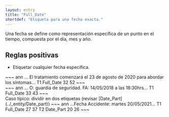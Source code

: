 ```yaml
---
layout: entry
title: "Full_Date"
shortdef: "Etiqueta para una fecha exacta."
---
```



Una fecha se define como representación específica de un punto en el tiempo, compuesta por el día, mes y año.

## Reglas positivas

* Etiquetar cualquier fecha específica.

<div class="annotation-correct" markdown="1">
~~~ ann
... El tratamiento comenzará el 23 de agosto de 2020 para abordar los síntomas...
T1 Full_Date 32 52 
~~~
</div>

<div class="annotation-correct" markdown="1">
~~~ ann
... O: guardia de seguridad. FA: 14/05/2018 a las 18:30hrs...
T1 Full_Date 33 43 
~~~
</div>

<div class="annotation-correct" markdown="1">
Caso típico: dividir en dos etiquetas (revisar [Date_Part](../_entity/Date_part))
~~~ ann
...Fecha Accidente: martes 20/05/2021...
T1 Full_Date 27 37  
T2 Date_Part 20 26 
~~~
</div>

